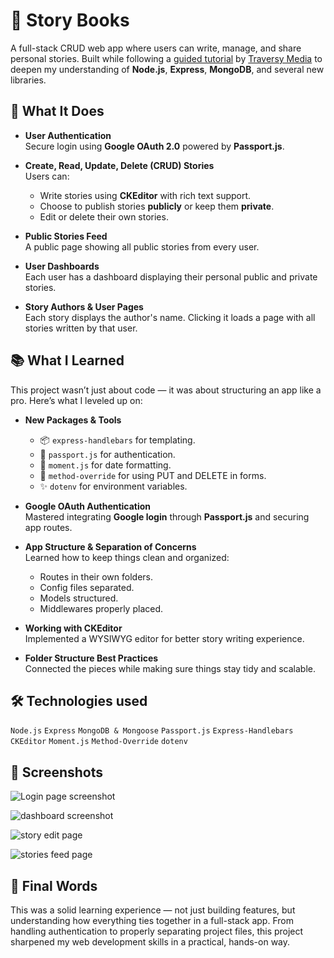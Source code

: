 # 📖 Story Books

A full-stack CRUD web app where users can write, manage, and share personal stories. Built while following a [guided tutorial](https://youtu.be/SBvmnHTQIPY?si=vDZOtaYRW36ikZxj) by [Traversy Media](https://www.traversymedia.com/) to deepen my understanding of **Node.js**, **Express**, **MongoDB**, and several new libraries.

## 🚀 What It Does

- **User Authentication**  
  Secure login using **Google OAuth 2.0** powered by **Passport.js**.

- **Create, Read, Update, Delete (CRUD) Stories**  
  Users can:
  - Write stories using **CKEditor** with rich text support.
  - Choose to publish stories **publicly** or keep them **private**.
  - Edit or delete their own stories.

- **Public Stories Feed**  
  A public page showing all public stories from every user.

- **User Dashboards**  
  Each user has a dashboard displaying their personal public and private stories.

- **Story Authors & User Pages**  
  Each story displays the author's name. Clicking it loads a page with all stories written by that user.

## 📚 What I Learned

This project wasn’t just about code — it was about structuring an app like a pro. Here’s what I leveled up on:

- **New Packages & Tools**
  - 📦 `express-handlebars` for templating.
  - 🔐 `passport.js` for authentication.
  - 📅 `moment.js` for date formatting.
  - 📝 `method-override` for using PUT and DELETE in forms.
  - ✨ `dotenv` for environment variables.

- **Google OAuth Authentication**  
  Mastered integrating **Google login** through **Passport.js** and securing app routes.

- **App Structure & Separation of Concerns**  
  Learned how to keep things clean and organized:
  - Routes in their own folders.
  - Config files separated.
  - Models structured.
  - Middlewares properly placed.

- **Working with CKEditor**  
  Implemented a WYSIWYG editor for better story writing experience.

- **Folder Structure Best Practices**  
  Connected the pieces while making sure things stay tidy and scalable.

## 🛠️ Technologies used
`Node.js` `Express` `MongoDB & Mongoose` `Passport.js` `Express-Handlebars` `CKEditor` `Moment.js` `Method-Override` `dotenv`

## 📸 Screenshots
![Login page screenshot](https://github.com/user-attachments/assets/82cfeb09-0671-4538-8cb8-8f4141b0fe4b)

![dashboard screenshot](https://github.com/user-attachments/assets/c4cfd1a6-4b8d-4a5e-acaa-aa0f8f4e9999)

![story edit page](https://github.com/user-attachments/assets/d0efa2d2-d34a-436f-89ef-2c097cb1b2ba)

![stories feed page](https://github.com/user-attachments/assets/68303780-2cc3-4164-be30-a0b644950b7c)


## 📌 Final Words

This was a solid learning experience — not just building features, but understanding how everything ties together in a full-stack app. From handling authentication to properly separating project files, this project sharpened my web development skills in a practical, hands-on way.
